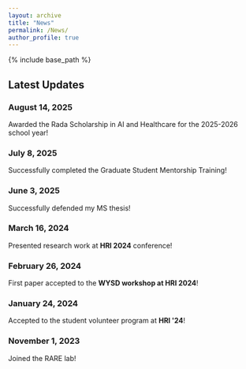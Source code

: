 ```yaml
---
layout: archive
title: "News"
permalink: /News/
author_profile: true
---
```


{% include base_path %}

## Latest Updates

### August 14, 2025
Awarded the Rada Scholarship in AI and Healthcare for the 2025-2026 school year!

### July 8, 2025
Successfully completed the Graduate Student Mentorship Training!

### June 3, 2025
Successfully defended my MS thesis!

### March 16, 2024
Presented research work at **HRI 2024** conference!

### February 26, 2024
First paper accepted to the **WYSD workshop at HRI 2024**!

### January 24, 2024
Accepted to the student volunteer program at **HRI '24**!

### November 1, 2023
Joined the RARE lab!
